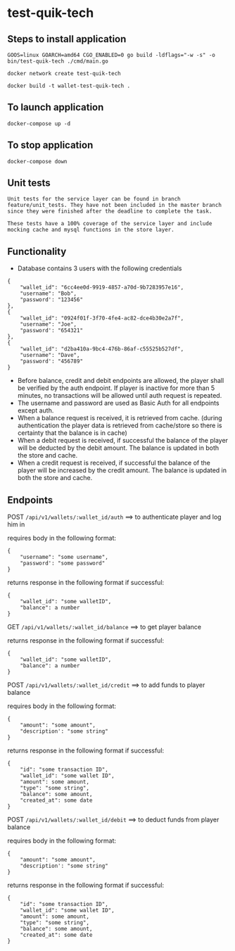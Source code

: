 # test-quik-tech

## Steps to install application

`GOOS=linux GOARCH=amd64 CGO_ENABLED=0 go build -ldflags="-w -s" -o bin/test-quik-tech ./cmd/main.go`

`docker network create test-quik-tech`

`docker build -t wallet-test-quik-tech .`

## To launch application

`docker-compose up -d`

## To stop application

`docker-compose down`

## Unit tests

`Unit tests for the service layer can be found in branch feature/unit_tests. They have not been included in the master branch since they were finished after the deadline to complete the task.`

`These tests have a 100% coverage of the service layer and include mocking cache and mysql functions in the store layer.`

## Functionality
- Database contains 3 users with the following credentials
```
{
    "wallet_id": "6cc4ee0d-9919-4857-a70d-9b7283957e16",
    "username": "Bob",
    "password': "123456"
},
{
    "wallet_id": "0924f01f-3f70-4fe4-ac82-dce4b30e2a7f",
    "username": "Joe",
    "password': "654321"
},
{
    "wallet_id": "d2ba410a-9bc4-476b-86af-c55525b527df",
    "username": "Dave",
    "password': "456789"
}
```
- Before balance, credit and debit endpoints are allowed, the player shall be verified by the auth endpoint. If player is inactive for more than 5 minutes, no transactions will be allowed until auth request is repeated.
- The username and password are used as Basic Auth for all endpoints except auth.
- When a balance request is received, it is retrieved from cache. (during authentication the player data is retrieved from cache/store so there is certainty that the balance is in cache)
- When a debit request is received, if successful the balance of the player will be deducted by the debit amount. The balance is updated in both the store and cache.
- When a credit request is received, if successful the balance of the player will be increased by the credit amount. The balance is updated in both the store and cache.

## Endpoints

POST `/api/v1/wallets/:wallet_id/auth`  ==> to authenticate player and log him in

requires body in the following format:
```
{
    "username": "some username",
    "password': "some password"
}
```

returns response in the following format if successful:
```
{
    "wallet_id": "some walletID",
    "balance": a number
}
```

GET `/api/v1/wallets/:wallet_id/balance` ==> to get player balance

returns response in the following format if successful:
```
{
    "wallet_id": "some walletID",
    "balance": a number
}
```

POST `/api/v1/wallets/:wallet_id/credit` ==> to add funds to player balance

requires body in the following format:
```
{
    "amount": "some amount",
    "description': "some string"
}
```

returns response in the following format if successful:
```
{
    "id": "some transaction ID",
    "wallet_id": "some wallet ID",
    "amount": some amount,
    "type": "some string",
    "balance": some amount,
    "created_at": some date
}
```

POST `/api/v1/wallets/:wallet_id/debit` ==> to deduct funds from player balance

requires body in the following format:
```
{
    "amount": "some amount",
    "description': "some string"
}
```

returns response in the following format if successful:
```
{
    "id": "some transaction ID",
    "wallet_id": "some wallet ID",
    "amount": some amount,
    "type": "some string",
    "balance": some amount,
    "created_at": some date
}
```